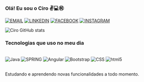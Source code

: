 
### Olá! Eu sou o Ciro ✌️💻㊗

[![EMAIL](https://img.shields.io/badge/Gmail-D14836?style=for-the-badge&logo=gmail&logoColor=white)](cirodev.junior@gmail.com)
[![LINKEDIN](https://img.shields.io/badge/LinkedIn-0077B5?style=for-the-badge&logo=linkedin&logoColor=white)](https://www.linkedin.com/in/ciro-j%C3%BAnior-4801851b8/)
[![FACEBOOK](https://img.shields.io/badge/Facebook-1877F2?style=for-the-badge&logo=facebook&logoColor=white)](https://www.facebook.com/profile.php?id=100015717997979)
[![INSTAGRAM](https://img.shields.io/badge/Instagram-E4405F?style=for-the-badge&logo=instagram&logoColor=white)](https://www.instagram.com/cirorjr/)

![Ciro GitHub stats](https://github-readme-stats.vercel.app/api?username=CiroRosaJunior&show_icons=true&theme=radical)

### Tecnologias que uso no meu dia

<div style="display: inline_block"><br/>

<img align="center" alt="Java" src="https://img.shields.io/badge/Java-ED8B00?style=for-the-badge&logo=java&logoColor=white">
<img align="center" alt="SPRING" src="https://img.shields.io/badge/Spring-6DB33F?style=for-the-badge&logo=spring&logoColor=white">
<img align="center" alt="Angular" src="https://img.shields.io/badge/Angular-DD0031?style=for-the-badge&logo=angular&logoColor=white">
<img align="center" alt="Bootstrap" src="https://img.shields.io/badge/Bootstrap-563D7C?style=for-the-badge&logo=bootstrap&logoColor=white">
<img align="center" alt="CSS" src="https://img.shields.io/badge/CSS-239120?&style=for-the-badge&logo=css3&logoColor=white">
<img align="center" alt="html5" src="https://img.shields.io/badge/HTML5-E34F26?style=for-the-badge&logo=html5&logoColor=white">
</div><br/>

 Estudando e aprendendo novas funcionalidades a todo momento.
